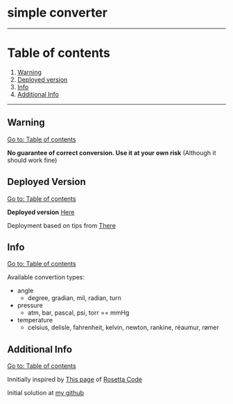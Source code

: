 # simple converter

---

# Table of contents

1. [Warning](#info)
2. [Deployed version](#deployed-version)
3. [Info](#info)
4. [Additional Info](#additional-info)

---

## Warning

[Go to: Table of contents](#table-of-contents)

**No guarantee of correct conversion. Use it at your own risk**
(Although it should work fine)

## Deployed Version

[Go to: Table of contents](#table-of-contents)

**Deployed version** [Here](https://b-lukaszuk.github.io/simple_converter/)

Deployment based on tips from [There](https://dev.to/yuribenjamin/how-to-deploy-react-app-in-github-pages-2a1f)

## Info

[Go to: Table of contents](#table-of-contents)

Available convertion types:
- angle
  + degree, gradian, mil, radian, turn
- pressure
  + atm, bar, pascal, psi, torr == mmHg
- temperature
  + celsius, delisle, fahrenheit, kelvin, newton, rankine, réaumur, rømer

## Additional Info

[Go to: Table of contents](#table-of-contents)

Innitially inspired by [This page](https://rosettacode.org/wiki/Angles_(geometric),_normalization_and_conversion) of [Rosetta Code](https://rosettacode.org/wiki/Rosetta_Code)

Initial solution at [my github](https://github.com/b-lukaszuk/ts_js_luzne_zadanka/tree/main/part3_Mar_2022/task1)

